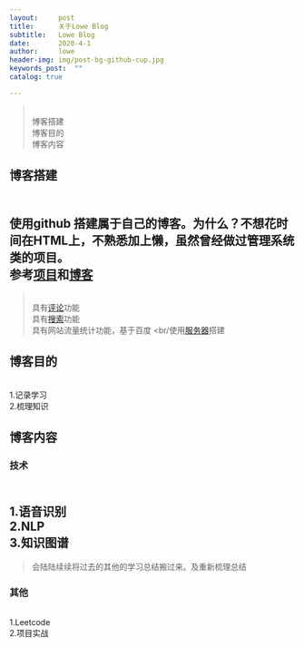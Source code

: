 ```yaml
---
layout:     post
title:      关于Lowe Blog
subtitle:   Lowe Blog
date:       2020-4-1
author:     lowe
header-img: img/post-bg-github-cup.jpg
keywords_post:  ""
catalog: true

---
```

><br/>博客搭建
><br/>博客目的
><br/>博客内容

## 博客搭建
<br/>使用github 搭建属于自己的博客。为什么？不想花时间在HTML上，不熟悉加上懒，虽然曾经做过管理系统类的项目。
<br/>参考[项目](https://github.com/FeDemo/fedemo.github.io)和[博客](https://www.jianshu.com/p/e68fba58f75c)
---
><br/>具有[评论](https://www.cnblogs.com/quanxiaoha/p/10925401.html)功能
><br/>具有[搜索](https://github.com/androiddevelop/jekyll-search)功能
><br/>具有网站流量统计功能，基于百度
><br/使用[服务器](https://login.bce.baidu.com/)搭建


## 博客目的
<br/>1.记录学习
<br/>2.梳理知识

## 博客内容
### 技术
<br/>1.语音识别
<br/>2.NLP
<br/>3.知识图谱
---
>会陆陆续续将过去的其他的学习总结搬过来。及重新梳理总结

### 其他
<br/>1.Leetcode
<br/>2.项目实战
